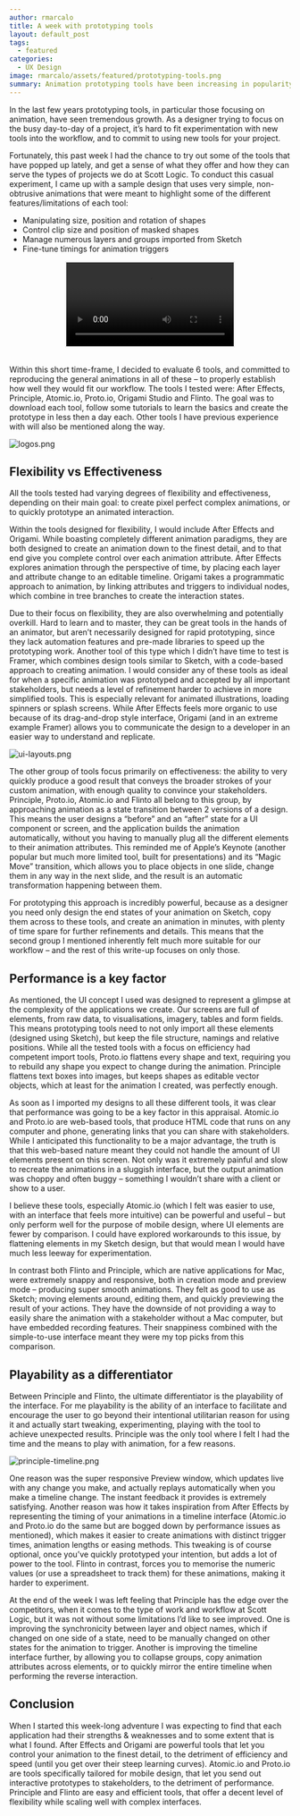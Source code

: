 ```yaml
---
author: rmarcalo
title: A week with prototyping tools
layout: default_post
tags:
  - featured
categories:
  - UX Design
image: rmarcalo/assets/featured/prototyping-tools.png
summary: Animation prototyping tools have been increasing in popularity, but also in variety. I spent a week exploring these tools and in this post I will try to gauge how each tool is more appropriate for the needs and workflows of our team.
---
```

In the last few years prototyping tools, in particular those focusing on animation, have seen tremendous growth. As a designer trying to focus on the busy day-to-day of a project, it’s hard to fit experimentation with new tools into the workflow, and to commit to using new tools for your project.

Fortunately, this past week I had the chance to try out some of the tools that have popped up lately, and get a sense of what they offer and how they can serve the types of projects we do at Scott Logic. To conduct this casual experiment, I came up with a sample design that uses very simple, non-obtrusive animations that were meant to highlight some of the different features/limitations of each tool:

* Manipulating size, position and rotation of shapes
* Control clip size and position of masked shapes
* Manage numerous layers and groups imported from Sketch
* Fine-tune timings for animation triggers

<video autoplay loop style="max-width: 100%; max-height: 470px; background-color: #EAEAEA; padding: 2px; display: block; margin: 0 auto;">
  <source src="{{site.baseurl}}/rmarcalo/assets/a-week-with-prototyping-tools/principle-web.mp4" type="video/mp4">
  <source src="{{site.baseurl}}/rmarcalo/assets/a-week-with-prototyping-tools/principle-mobile.webm" type="video/webm">
</video>
<br/>

Within this short time-frame, I decided to evaluate 6 tools, and committed to reproducing the general animations in all of these – to properly establish how well they would fit our workflow. The tools I tested were: After Effects, Principle, Atomic.io, Proto.io, Origami Studio and Flinto. The goal was to download each tool, follow some tutorials to learn the basics and create the prototype in less then a day each. Other tools I have previous experience with will also be mentioned along the way.

![logos.png]({{site.baseurl}}/rmarcalo/assets/a-week-with-prototyping-tools/logos.png)

## Flexibility vs Effectiveness

All the tools tested had varying degrees of flexibility and effectiveness, depending on their main goal: to create pixel perfect complex animations, or to quickly prototype an animated interaction.

Within the tools designed for flexibility, I would include After Effects and Origami. While boasting completely different animation paradigms, they are both designed to create an animation down to the finest detail, and to that end give you complete control over each animation attribute. After Effects explores animation through the perspective of time, by placing each layer and attribute change to an editable timeline. Origami takes a programmatic approach to animation, by linking attributes and triggers to individual nodes, which combine in tree branches to create the interaction states.

Due to their focus on flexibility, they are also overwhelming and potentially overkill. Hard to learn and to master, they can be great tools in the hands of an animator, but aren’t necessarily designed for rapid prototyping, since they lack automation features and pre-made libraries to speed up the prototyping work. Another tool of this type which I didn’t have time to test is Framer, which combines design tools similar to Sketch, with a code-based approach to creating animation. I would consider any of these tools as ideal for when a specific animation was prototyped and accepted by all important stakeholders, but needs a level of refinement harder to achieve in more simplified tools. This is especially relevant for animated illustrations, loading spinners or splash screens. While After Effects feels more organic to use because of its drag-and-drop style interface, Origami (and in an extreme example Framer) allows you to communicate the design to a developer in an easier way to understand and replicate.

![ui-layouts.png]({{site.baseurl}}/rmarcalo/assets/a-week-with-prototyping-tools/ui-layouts.png)

The other group of tools focus primarily on effectiveness: the ability to very quickly produce a good result that conveys the broader strokes of your custom animation, with enough quality to convince your stakeholders. Principle, Proto.io, Atomic.io and Flinto all belong to this group, by approaching animation as a state transition between 2 versions of a design. This means the user designs a “before” and an “after” state for a UI component or screen, and the application builds the animation automatically, without you having to manually plug all the different elements to their animation attributes. This reminded me of Apple’s Keynote (another popular but much more limited tool, built for presentations) and its “Magic Move” transition, which allows you to place objects in one slide, change them in any way in the next slide, and the result is an automatic transformation happening between them.

For prototyping this approach is incredibly powerful, because as a designer you need only design the end states of your animation on Sketch, copy them across to these tools, and create an animation in minutes, with plenty of time spare for further refinements and details. This means that the second group I mentioned inherently felt much more suitable for our workflow – and the rest of this write-up focuses on only those.

## Performance is a key factor

As mentioned, the UI concept I used was designed to represent a glimpse at the complexity of the applications we create. Our screens are full of elements, from raw data, to visualisations, imagery, tables and form fields. This means prototyping tools need to not only import all these elements (designed using Sketch), but keep the file structure, namings and relative positions. While all the tested tools with a focus on efficiency had competent import tools, Proto.io flattens every shape and text, requiring you to rebuild any shape you expect to change during the animation. Principle flattens text boxes into images, but keeps shapes as editable vector objects, which at least for the animation I created, was perfectly enough.

As soon as I imported my designs to all these different tools, it was clear that performance was going to be a key factor in this appraisal. Atomic.io and Proto.io are web-based tools, that produce HTML code that runs on any computer and phone, generating links that you can share with stakeholders. While I anticipated this functionality to be a major advantage, the truth is that this web-based nature meant they could not handle the amount of UI elements present on this screen. Not only was it extremely painful and slow to recreate the animations in a sluggish interface, but the output animation was choppy and often buggy – something I wouldn’t share with a client or show to a user.

I believe these tools, especially Atomic.io (which I felt was easier to use, with an interface that feels more intuitive) can be powerful and useful – but only perform well for the purpose of mobile design, where UI elements are fewer by comparison. I could have explored workarounds to this issue, by flattening elements in my Sketch design, but that would mean I would have much less leeway for experimentation.

In contrast both Flinto and Principle, which are native applications for Mac, were extremely snappy and responsive, both in creation mode and preview mode – producing super smooth animations. They felt as good to use as Sketch; moving elements around, editing them, and quickly previewing the result of your actions. They have the downside of not providing a way to easily share the animation with a stakeholder without a Mac computer, but have embedded recording features. Their snappiness combined with the simple-to-use interface meant they were my top picks from this comparison.

## Playability as a differentiator

Between Principle and Flinto, the ultimate differentiator is the playability of the interface. For me playability is the ability of an interface to facilitate and encourage the user to go beyond their intentional utilitarian reason for using it and actually start tweaking, experimenting, playing with the tool to achieve unexpected results. Principle was the only tool where I felt I had the time and the means to play with animation, for a few reasons.

![principle-timeline.png]({{site.baseurl}}/rmarcalo/assets/a-week-with-prototyping-tools/principle-timeline.png)

One reason was the super responsive Preview window, which updates live with any change you make, and actually replays automatically when you make a timeline change. The instant feedback it provides is extremely satisfying. Another reason was how it takes inspiration from After Effects by representing the timing of your animations in a timeline interface (Atomic.io and Proto.io do the same but are bogged down by performance issues as mentioned), which makes it easier to create animations with distinct trigger times, animation lengths or easing methods. This tweaking is of course optional, once you’ve quickly prototyped your intention, but adds a lot of power to the tool. Flinto in contrast, forces you to memorise the numeric values (or use a spreadsheet to track them) for these animations, making it harder to experiment.

At the end of the week I was left feeling that Principle has the edge over the competitors, when it comes to the type of work and workflow at Scott Logic, but it was not without some limitations I’d like to see improved. One is improving the synchronicity between layer and object names, which if changed on one side of a state, need to be manually changed on other states for the animation to trigger. Another is improving the timeline interface further, by allowing you to collapse groups, copy animation attributes across elements, or to quickly mirror the entire timeline when performing the reverse interaction.

## Conclusion

When I started this week-long adventure I was expecting to find that each application had their strengths & weaknesses and to some extent that is what I found. After Effects and Origami are powerful tools that let you control your animation to the finest detail, to the detriment of efficiency and speed (until you get over their steep learning curves). Atomic.io and Proto.io are tools specifically tailored for mobile design, that let you send out interactive prototypes to stakeholders, to the detriment of performance. Principle and Flinto are easy and efficient tools, that offer a decent level of flexibility while scaling well with complex interfaces.
